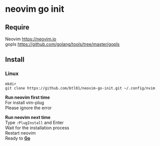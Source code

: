 # neovim go init

## Require

Neovim <https://neovim.io>  
gopls <https://github.com/golang/tools/tree/master/gopls>

## Install

### Linux

```shell
mkdir 
git clone https://github.com/btl01/neovim-go-init.git ~/.config/nvim
```

**Run neovim first time**  
For install vim-plug  
Please ignore the error

**Run neovim next time**  
Type `:PlugInstall` and Enter  
Wait for the installation process  
Restart neovim  
Ready to **[Go](https://pkg.go.dev/std)**
